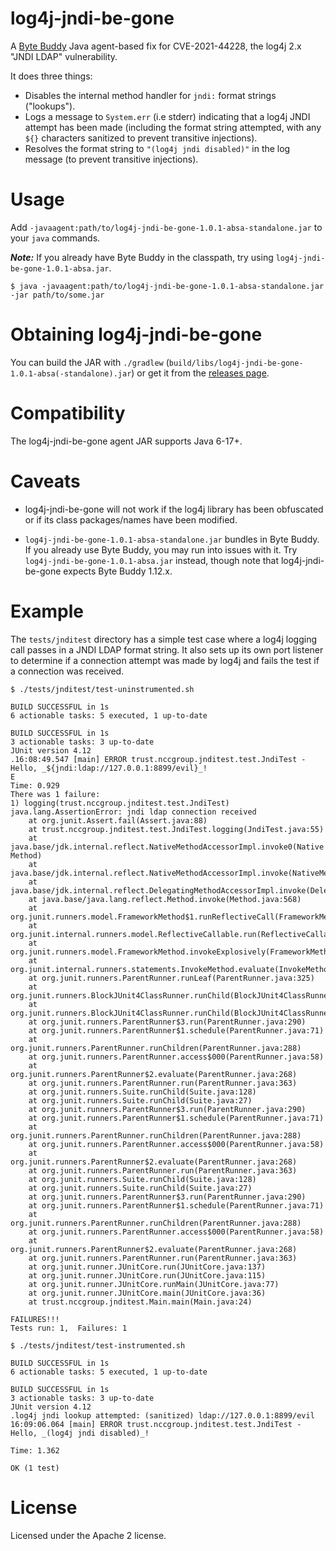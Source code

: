 # log4j-jndi-be-gone

A [Byte Buddy](https://bytebuddy.net/) Java agent-based fix for CVE-2021-44228,
the log4j 2.x "JNDI LDAP" vulnerability.

It does three things:

* Disables the internal method handler for `jndi:` format strings ("lookups").
* Logs a message to `System.err` (i.e stderr) indicating that a log4j JNDI
  attempt has been made (including the format string attempted, with any `${}`
  characters sanitized to prevent transitive injections).
* Resolves the format string to `"(log4j jndi disabled)"` in the log message
  (to prevent transitive injections).

# Usage

Add `-javaagent:path/to/log4j-jndi-be-gone-1.0.1-absa-standalone.jar` to your `java` commands.

***Note:*** If you already have Byte Buddy in the classpath, try using
`log4j-jndi-be-gone-1.0.1-absa.jar`.

```
$ java -javaagent:path/to/log4j-jndi-be-gone-1.0.1-absa-standalone.jar -jar path/to/some.jar
```

# Obtaining log4j-jndi-be-gone

You can build the JAR with `./gradlew` (`build/libs/log4j-jndi-be-gone-1.0.1-absa(-standalone).jar`)
or get it from the [releases page](https://github.com/AbsaOSS/log4j-jndi-be-gone/releases).

# Compatibility

The log4j-jndi-be-gone agent JAR supports Java 6-17+.

# Caveats

* log4j-jndi-be-gone will not work if the log4j library has been obfuscated or
if its class packages/names have been modified.

* `log4j-jndi-be-gone-1.0.1-absa-standalone.jar` bundles in Byte Buddy. If you
  already use Byte Buddy, you may run into issues with it. Try
  `log4j-jndi-be-gone-1.0.1-absa.jar` instead, though note that log4j-jndi-be-gone
  expects Byte Buddy 1.12.x.

# Example

The `tests/jnditest` directory has a simple test case where a log4j logging
call passes in a JNDI LDAP format string. It also sets up its own port
listener to determine if a connection attempt was made by log4j and fails
the test if a connection was received.

```
$ ./tests/jnditest/test-uninstrumented.sh

BUILD SUCCESSFUL in 1s
6 actionable tasks: 5 executed, 1 up-to-date

BUILD SUCCESSFUL in 1s
3 actionable tasks: 3 up-to-date
JUnit version 4.12
.16:08:49.547 [main] ERROR trust.nccgroup.jnditest.test.JndiTest - Hello, _${jndi:ldap://127.0.0.1:8899/evil}_!
E
Time: 0.929
There was 1 failure:
1) logging(trust.nccgroup.jnditest.test.JndiTest)
java.lang.AssertionError: jndi ldap connection received
	at org.junit.Assert.fail(Assert.java:88)
	at trust.nccgroup.jnditest.test.JndiTest.logging(JndiTest.java:55)
	at java.base/jdk.internal.reflect.NativeMethodAccessorImpl.invoke0(Native Method)
	at java.base/jdk.internal.reflect.NativeMethodAccessorImpl.invoke(NativeMethodAccessorImpl.java:77)
	at java.base/jdk.internal.reflect.DelegatingMethodAccessorImpl.invoke(DelegatingMethodAccessorImpl.java:43)
	at java.base/java.lang.reflect.Method.invoke(Method.java:568)
	at org.junit.runners.model.FrameworkMethod$1.runReflectiveCall(FrameworkMethod.java:50)
	at org.junit.internal.runners.model.ReflectiveCallable.run(ReflectiveCallable.java:12)
	at org.junit.runners.model.FrameworkMethod.invokeExplosively(FrameworkMethod.java:47)
	at org.junit.internal.runners.statements.InvokeMethod.evaluate(InvokeMethod.java:17)
	at org.junit.runners.ParentRunner.runLeaf(ParentRunner.java:325)
	at org.junit.runners.BlockJUnit4ClassRunner.runChild(BlockJUnit4ClassRunner.java:78)
	at org.junit.runners.BlockJUnit4ClassRunner.runChild(BlockJUnit4ClassRunner.java:57)
	at org.junit.runners.ParentRunner$3.run(ParentRunner.java:290)
	at org.junit.runners.ParentRunner$1.schedule(ParentRunner.java:71)
	at org.junit.runners.ParentRunner.runChildren(ParentRunner.java:288)
	at org.junit.runners.ParentRunner.access$000(ParentRunner.java:58)
	at org.junit.runners.ParentRunner$2.evaluate(ParentRunner.java:268)
	at org.junit.runners.ParentRunner.run(ParentRunner.java:363)
	at org.junit.runners.Suite.runChild(Suite.java:128)
	at org.junit.runners.Suite.runChild(Suite.java:27)
	at org.junit.runners.ParentRunner$3.run(ParentRunner.java:290)
	at org.junit.runners.ParentRunner$1.schedule(ParentRunner.java:71)
	at org.junit.runners.ParentRunner.runChildren(ParentRunner.java:288)
	at org.junit.runners.ParentRunner.access$000(ParentRunner.java:58)
	at org.junit.runners.ParentRunner$2.evaluate(ParentRunner.java:268)
	at org.junit.runners.ParentRunner.run(ParentRunner.java:363)
	at org.junit.runners.Suite.runChild(Suite.java:128)
	at org.junit.runners.Suite.runChild(Suite.java:27)
	at org.junit.runners.ParentRunner$3.run(ParentRunner.java:290)
	at org.junit.runners.ParentRunner$1.schedule(ParentRunner.java:71)
	at org.junit.runners.ParentRunner.runChildren(ParentRunner.java:288)
	at org.junit.runners.ParentRunner.access$000(ParentRunner.java:58)
	at org.junit.runners.ParentRunner$2.evaluate(ParentRunner.java:268)
	at org.junit.runners.ParentRunner.run(ParentRunner.java:363)
	at org.junit.runner.JUnitCore.run(JUnitCore.java:137)
	at org.junit.runner.JUnitCore.run(JUnitCore.java:115)
	at org.junit.runner.JUnitCore.runMain(JUnitCore.java:77)
	at org.junit.runner.JUnitCore.main(JUnitCore.java:36)
	at trust.nccgroup.jnditest.Main.main(Main.java:24)

FAILURES!!!
Tests run: 1,  Failures: 1

$ ./tests/jnditest/test-instrumented.sh

BUILD SUCCESSFUL in 1s
6 actionable tasks: 5 executed, 1 up-to-date

BUILD SUCCESSFUL in 1s
3 actionable tasks: 3 up-to-date
JUnit version 4.12
.log4j jndi lookup attempted: (sanitized) ldap://127.0.0.1:8899/evil
16:09:06.064 [main] ERROR trust.nccgroup.jnditest.test.JndiTest - Hello, _(log4j jndi disabled)_!

Time: 1.362

OK (1 test)
```

# License

Licensed under the Apache 2 license.

